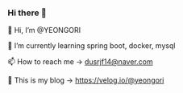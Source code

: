 ### Hi there 👋
👋 Hi, I’m @YEONGORI

🌱 I’m currently learning spring boot, docker, mysql

📫 How to reach me -> dusrjf14@naver.com

📮 This is my blog -> https://velog.io/@yeongori

<!--
**cheoljun99/cheoljun99** is a ✨ _special_ ✨ repository because its `README.md` (this file) appears on your GitHub profile.

Here are some ideas to get you started:

- 🔭 I’m currently working on ...
- 🌱 I’m currently learning ...
- 👯 I’m looking to collaborate on ...
- 🤔 I’m looking for help with ...
- 💬 Ask me about ...
- 📫 How to reach me: ...
- 😄 Pronouns: ...
- ⚡ Fun fact: ...
-->
